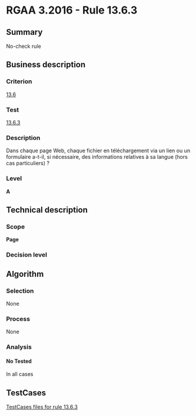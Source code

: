 # RGAA 3.2016 - Rule 13.6.3

## Summary
No-check rule


## Business description

### Criterion
[13.6](http://references.modernisation.gouv.fr/rgaa-accessibilite/criteres.html#crit-13-6)

### Test
[13.6.3](http://references.modernisation.gouv.fr/rgaa-accessibilite/criteres.html#test-13-6-3)

### Description
Dans chaque page Web, chaque fichier en téléchargement via un lien ou un formulaire a-t-il, si nécessaire, des informations relatives à sa langue (hors cas particuliers) ?

### Level
**A**


## Technical description

### Scope
**Page**

### Decision level


## Algorithm

### Selection
None

### Process
None

### Analysis

#### No Tested
In all cases


##  TestCases

[TestCases files for rule 13.6.3](https://github.com/Asqatasun/Asqatasun/tree/RGAA_3.2016/rules/rules-rgaa3.2016/src/test/resources/testcases/rgaa32016/Rgaa32016Rule130603/)


